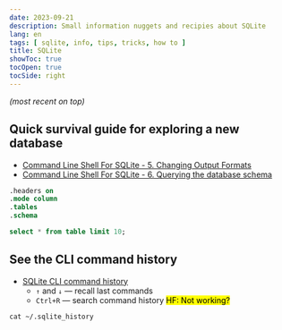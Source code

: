 ```yaml
---
date: 2023-09-21
description: Small information nuggets and recipies about SQLite
lang: en
tags: [ sqlite, info, tips, tricks, how to ]
title: SQLite
showToc: true
tocOpen: true
tocSide: right
---
```


<!--more-->

*(most recent on top)*

## Quick survival guide for exploring a new database

* [Command Line Shell For SQLite - 5. Changing Output Formats](https://www.sqlite.org/cli.html#changing_output_formats)
* [Command Line Shell For SQLite - 6. Querying the database schema](https://www.sqlite.org/cli.html#querying_the_database_schema)

```sql
.headers on
.mode column
.tables
.schema
```
```sql
select * from table limit 10;
```

## See the CLI command history

* [SQLite CLI command history](https://antonz.org/sqlite-history/)
  * `↑` and `↓` — recall last commands
  * `Ctrl+R` — search command history <mark>HF: Not working?</mark>

```shell
cat ~/.sqlite_history
```

